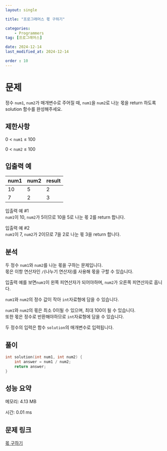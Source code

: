 ```yaml
---
layout: single

title: "프로그래머스 몫 구하기"

categories:
    - Programmers
tag: [프로그래머스]

date: 2024-12-14
last_modified_at: 2024-12-14

order : 10
---
```


# 문제

정수 `num1`, `num2`가 매개변수로 주어질 때, `num1`을 `num2`로 나눈 몫을 return 하도록 solution 함수를 완성해주세요.

## 제한사항

0 < `num1` ≤ 100

0 < `num2` ≤ 100

## 입출력 예

|num1|num2|result|
|---|---|---|
|10|5|2|
|7|2|3|

입출력 예 #1  
`num1`이 10, `num2`가 5이므로 10을 5로 나눈 몫 2를 return 합니다.

입출력 예 #2  
`num1`이 7, `num2`가 2이므로 7을 2로 나눈 몫 3을 return 합니다.

## 분석

두 정수 `num1`와 `num2`를 나눈 몫을 구하는 문제입니다.  
몫은 이항 연산자인 `/`(나누기 연산자)를 사용해 몫을 구할 수 있습니다.

입출력 예를 보면`num1`이 왼쪽 피연산자가 되어야하며, `num2`가 오른쪽 피연산자로 옵니다.

`num1`와 `num2`의 정수 값이 작아 `int`자료형에 담을 수 있습니다.

`num1`와 `num2`의 몫은 최소 0이될 수 있으며, 최대 100이 될 수 있습니다.  
또한 몫은 정수로 반환해야하므로 `int`자료형에 담을 수 있습니다.

두 정수의 입력은 함수 `solution`의 매개변수로 입력됩니다.

## 풀이

```cpp
int solution(int num1, int num2) {
    int answer = num1 / num2;
    return answer;
}
```

## 성능 요약

메모리: 4.13 MB

시간: 0.01 ms

## 문제 링크

[몫 구하기](https://school.programmers.co.kr/learn/courses/30/lessons/120805)